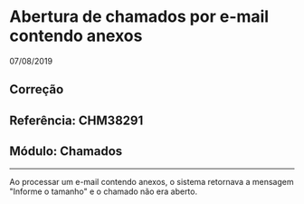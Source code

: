 # Abertura de chamados por e-mail contendo anexos
07/08/2019
## Correção
## Referência: CHM38291
## Módulo: Chamados
***

Ao processar um e-mail contendo anexos, o sistema retornava a mensagem "Informe o tamanho" e o chamado não era aberto.

